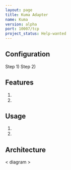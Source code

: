 ```yaml
---
layout: page
title: Kuma Adapter
name: Kuma
version: alpha
port: 10007/tcp
project_status: Help-wanted
---
```


## Configuration
Step 1)
Step 2)

## Features
1. 
2. 

## Usage
1. 
2. 

## Architecture
< diagram >